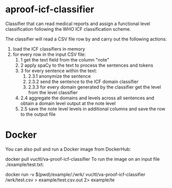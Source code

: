 # aproof-icf-classifier
Classifier that can read medical reports and assign a functional level classification following the WHO ICF classification scheme.

The classifier will read a CSV file row by and carry out the following actions:

<ol>
<li>load the ICF classifiers in memory
<li>for every row in the input CSV file:
  <ol>
<li>1 get the text field from the column "note"
<li>2 apply spaCy to the text to process the sentences and tokens
<li>3 for every sentence within the text:
  <ol>
<li>2.3.1 anonymize the sentence
<li>2.3.2 send the sentence to the ICF domain classifier
<li>2.3.3 for every domain generated by the classifier get the level from the level classifier
  </ol>
<li>2.4 aggregate the domains and levels across all sentences and obtain a domain level output at the note level
<li>2.5 save the note level levels in additional columns and save the row to the output file
</ol>
  </ol>


# Docker

You can also pull and run a Docker image from DockerHub:

docker pull vucltl/va-proof-icf-classifier
To run the image on an input file ./example/test.txt:

docker run -v $(pwd)/example/:/wrk/ vucltl/va-proof-icf-classifier /wrk/test.csv > example/test.csv.out 2> example/te
